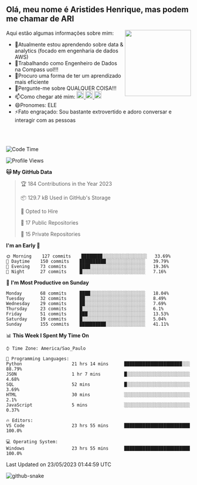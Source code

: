 ## Olá, meu nome é Aristides Henrique, mas podem me chamar de ARI

<div >
Aqui estão algumas informações sobre mim:<img align="right" height="180em" src="https://user-images.githubusercontent.com/97318481/177042589-45d62122-82a9-4a32-b3a7-87b322825b2f.png">
</div>

- 🌱Atualmente estou aprendendo sobre data & analytics (focado em engenharia de dados AWS)
- 👯Trabalhando como Engenheiro de Dados na Compass uol!!!
- 🤔Procuro uma forma de ter um aprendizado mais eficiente
- 💬Pergunte-me sobre QUALQUER COISA!!!
- 📫Como chegar até mim:
  <a href="https://www.instagram.com/aryhenry/" target="_blank">
  <img src="https://img.shields.io/badge/-Instagram-%23E4405F?style=for-the-badge&logo=instagram&logoColor=black" height="20px">
  </a>
  <a href="https://www.linkedin.com/in/aristides-henrique/" target="_blank">
  <img src="https://img.shields.io/badge/-LinkedIn-%230077B5?style=for-the-badge&logo=linkedin&logoColor=black" height="20px">
  </a> 
  <a href="mailto:arihenriqueuna@gmail.com">
  <img src="https://img.shields.io/badge/-Gmail-%23333?style=for-the-badge&logo=gmail&logoColor=white" height="20px">
  </a>
- 😄Pronomes: ELE
- ⚡Fato engraçado: Sou bastante extrovertido e adoro conversar e interagir com as pessoas
<br/>
<br/>


<!--START_SECTION:waka-->
![Code Time](http://img.shields.io/badge/Code%20Time-748%20hrs%2051%20mins-blue)

![Profile Views](http://img.shields.io/badge/Profile%20Views-2-blue)

**🐱 My GitHub Data** 

> 🏆 184 Contributions in the Year 2023
 > 
> 📦 129.7 kB Used in GitHub's Storage 
 > 
> 💼 Opted to Hire
 > 
> 📜 17 Public Repositories 
 > 
> 🔑 15 Private Repositories  
 > 
**I'm an Early 🐤** 

```text
🌞 Morning    127 commits    ████████░░░░░░░░░░░░░░░░░   33.69% 
🌇 Daytime    150 commits    ██████████░░░░░░░░░░░░░░░   39.79% 
🌃 Evening    73 commits     ████░░░░░░░░░░░░░░░░░░░░░   19.36% 
🌙 Night      27 commits     █░░░░░░░░░░░░░░░░░░░░░░░░   7.16%

```
📅 **I'm Most Productive on Sunday** 

```text
Monday       68 commits     ████░░░░░░░░░░░░░░░░░░░░░   18.04% 
Tuesday      32 commits     ██░░░░░░░░░░░░░░░░░░░░░░░   8.49% 
Wednesday    29 commits     ██░░░░░░░░░░░░░░░░░░░░░░░   7.69% 
Thursday     23 commits     █░░░░░░░░░░░░░░░░░░░░░░░░   6.1% 
Friday       51 commits     ███░░░░░░░░░░░░░░░░░░░░░░   13.53% 
Saturday     19 commits     █░░░░░░░░░░░░░░░░░░░░░░░░   5.04% 
Sunday       155 commits    ██████████░░░░░░░░░░░░░░░   41.11%

```


📊 **This Week I Spent My Time On** 

```text
⌚︎ Time Zone: America/Sao_Paulo

💬 Programming Languages: 
Python                   21 hrs 14 mins      ██████████████████████░░░   88.79% 
JSON                     1 hr 7 mins         █░░░░░░░░░░░░░░░░░░░░░░░░   4.68% 
SQL                      52 mins             █░░░░░░░░░░░░░░░░░░░░░░░░   3.69% 
HTML                     30 mins             ░░░░░░░░░░░░░░░░░░░░░░░░░   2.1% 
JavaScript               5 mins              ░░░░░░░░░░░░░░░░░░░░░░░░░   0.37%

🔥 Editors: 
VS Code                  23 hrs 55 mins      █████████████████████████   100.0%

💻 Operating System: 
Windows                  23 hrs 55 mins      █████████████████████████   100.0%

```


 Last Updated on 23/05/2023 01:44:59 UTC
<!--END_SECTION:waka-->

<img alt="github-snake" src="https://github.com/AriHenrique/AriHenrique/blob/output/github-contribution-grid-snake-dark.svg" />

